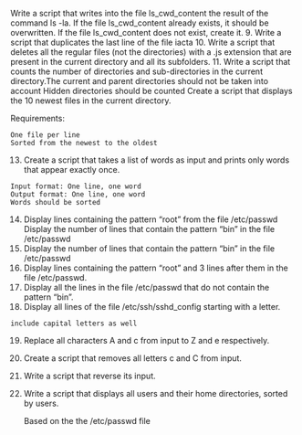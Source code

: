  Write a script that writes into the file ls_cwd_content the result of the command ls -la. If the file ls_cwd_content already exists, it should be overwritten. If the file ls_cwd_content does not exist, create it.
9. Write a script that duplicates the last line of the file iacta
 10. Write a script that deletes all the regular files (not the directories) with a .js extension that are present in the current directory and all its subfolders.
11. Write a script that counts the number of directories and sub-directories in the current directory.The current and parent directories should not be taken into account
Hidden directories should be counted
 Create a script that displays the 10 newest files in the current directory.

Requirements:

    One file per line
    Sorted from the newest to the oldest

 13. Create a script that takes a list of words as input and prints only words that appear exactly once.

    Input format: One line, one word
    Output format: One line, one word
    Words should be sorted

 14. Display lines containing the pattern “root” from the file /etc/passwd
Display the number of lines that contain the pattern “bin” in the file /etc/passwd
15. Display the number of lines that contain the pattern “bin” in the file /etc/passwd
16. Display lines containing the pattern “root” and 3 lines after them in the file /etc/passwd.
 17. Display all the lines in the file /etc/passwd that do not contain the pattern “bin”.
 18. Display all lines of the file /etc/ssh/sshd_config starting with a letter.

    include capital letters as well

 19. Replace all characters A and c from input to Z and e respectively.
 20. Create a script that removes all letters c and C from input.
21. Write a script that reverse its input.
22. Write a script that displays all users and their home directories, sorted by users.

    Based on the the /etc/passwd file

